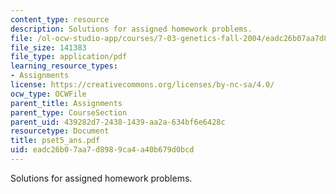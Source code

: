 ```yaml
---
content_type: resource
description: Solutions for assigned homework problems.
file: /ol-ocw-studio-app/courses/7-03-genetics-fall-2004/eadc26b07aa7d8989ca4a40b679d0bcd_pset5_ans.pdf
file_size: 141383
file_type: application/pdf
learning_resource_types:
- Assignments
license: https://creativecommons.org/licenses/by-nc-sa/4.0/
ocw_type: OCWFile
parent_title: Assignments
parent_type: CourseSection
parent_uid: 439282d7-2438-1439-aa2a-634bf6e6428c
resourcetype: Document
title: pset5_ans.pdf
uid: eadc26b0-7aa7-d898-9ca4-a40b679d0bcd
---
```

Solutions for assigned homework problems.